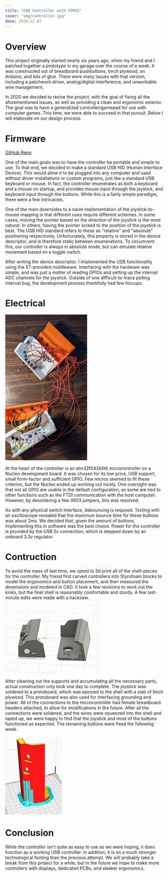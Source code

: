 ```yaml
---
title: "USB Controller with STM32"
cover: "img/controller.jpg"
date: 2020-12-07
---
```


# Overview
This project originally started nearly six years ago, when my friend and I patched together a prototype in my garage over the course of a week. It was constructed out of breadboard pushbuttons, birch plywood, an Arduino, and lots of glue. There were many issues with that version, including a patchwork driver, analog/digital interference, and unworkable wire management.

In 2020 we decided to revive the project, with the goal of fixing all the aforementioned issues, as well as providing a clean and ergonomic exterior. The goal was to have a generalized controller/gamepad for use with computer games. This time, we were able to succeed in that pursuit. Below I will elaborate on our design process.

# Firmware
[GitHub Repo](https://github.com/DonDrews/MOBAC2)

One of the main goals was to have the controller be portable and simple to use. To that end, we decided to make a standard USB HID (Human Interface Device). This would allow it to be plugged into any computer and used without driver installations or custom programs, just like a standard USB keyboard or mouse. In fact, the controller enumerates as both a keyboard and a mouse on startup, and provides mouse input through the joystick, and keyboard input through the buttons. While this is a fairly simple paradigm, there were a few intricacies.

One of the main downsides to a naive implementation of the joystick-to-mouse mapping is that different uses require different schemes. In some cases, moving the pointer based on the direction of the joystick is the most natural. In others, having the pointer locked to the position of the joystick is best. The USB HID standard refers to these as "relative" and "absolute" positioning respectively. Unfortunately, this property is stored in the device descriptor, and is therefore static between enumerations. To circumvent this, our controller is always in absolute mode, but can emulate relative movement based on a toggle switch.

After writing the device descriptor, I implemented the USB functionality using the ST-provided middleware. Interfacing with the hardware was simple, and was just a matter of reading GPIOs and setting up the internal ADC channels for the joystick. Outside of one difficult-to-trace polling interval bug, the development process thankfully had few hiccups.

# Electrical
![Controller Wiring](/img/controller-wiring.jpg)

At the heart of the controller is an stm32f042k6t6 microcontroller on a Nucleo development board. It was chosen for its low price, USB support, small form-factor and sufficient GPIO. Few micros seemed to fit these criterion, but the Nucleo ended up working out nicely. One oversight was that not all GPIO are usable in the default configuration, as some are tied to other functions such as the FTDI communication with the host computer. However, by desoldering a few 0603 jumpers, this was resolved.

As with any physical switch interface, debouncing is required. Testing with an oscilloscope revealed that the maximum bounce time for these buttons was about 2ms. We decided that, given the amount of buttons, implementing this in software was the best choice. Power for the controller is provided by the USB 5v connection, which is stepped down by an onboard 3.3v regulator.

# Contruction

To avoid the mess of last time, we opted to 3d print all of the shell-pieces for the controller. My friend first carved controllers into Styrofoam blocks to model the ergonomics and button placement, and then measured the dimensions and modeled in CAD. It took a few revisions to work out the kinks, but the final shell is reasonably comfortable and sturdy. A few last-minute edits were made with a hacksaw.

![Controller CAD](/img/controller-cad.png)

After cleaning out the supports and accumulating all the necessary parts, actual construction only took one day to complete. The joystick was soldered to a protoboard, which was epoxied to the shell with a slab of birch plywood. This protoboard was also used for interfacing grounding and power. All of the connections to the microcontroller had female breadboard headers attached, to allow for modifications in the future. After all the connections were soldered, and the wires were squeezed into the shell and taped up, we were happy to find that the joystick and most of the buttons functioned as expected. The remaining buttons were fixed the following week.

![Controller Print](/img/controller-print.png)

# Conclusion

While the controller isn't quite as easy to use as we were hoping, it does function as a working USB controller. In addition, it is on a much stronger technological footing than the previous attempt. We will probably take a break from this project for a while, but in the future we hope to make more controllers with displays, dedicated PCBs, and sleeker ergonomics.